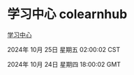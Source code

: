 # 学习中心 colearnhub
[学习中心](http://219.139.199.238:56308/colearnhub/)

2024年 10月 25日 星期五 02:00:02 CST

2024年 10月 24日 星期四 18:00:02 GMT
